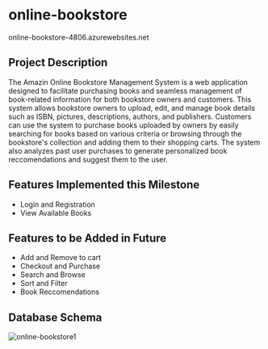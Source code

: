 # online-bookstore
 
online-bookstore-4806.azurewebsites.net

## Project Description

The Amazin Online Bookstore Management System is a web application designed to facilitate purchasing books and seamless management of book-related information for both bookstore owners and customers. This system allows bookstore owners to upload, edit, and manage book details such as ISBN, pictures, descriptions, authors, and publishers. Customers can use the system to purchase books uploaded by owners by easily searching for books based on various criteria or browsing through the bookstore's collection and adding them to their shopping carts. The system also analyzes past user purchases to generate personalized book reccomendations and suggest them to the user.

## Features Implemented this Milestone
- Login and Registration
- View Available Books

## Features to be Added in Future
- Add and Remove to cart
- Checkout and Purchase
- Search and Browse
- Sort and Filter
- Book Reccomendations

## Database Schema
![online-bookstore1](https://github.com/waheebh1/online-bookstore/assets/49663595/875f839f-f2bf-4455-99f9-bc977d10bd37)
